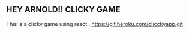 

## HEY ARNOLD!! CLICKY GAME

This is a clicky game using react . 
https://git.heroku.com/clicckyapp.git
